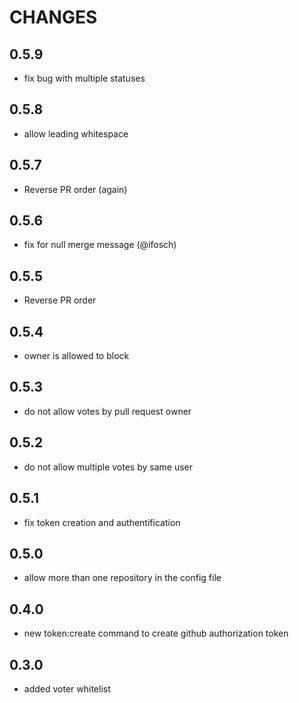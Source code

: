 CHANGES
=======

0.5.9
-----
* fix bug with multiple statuses

0.5.8
-----
* allow leading whitespace

0.5.7
-----
* Reverse PR order (again)

0.5.6
-----
* fix for null merge message (@ifosch)

0.5.5
-----
* Reverse PR order

0.5.4
-----
* owner is allowed to block

0.5.3
-----
* do not allow votes by pull request owner

0.5.2
-----
* do not allow multiple votes by same user

0.5.1
-----
* fix token creation and authentification

0.5.0
-----
* allow more than one repository in the config file

0.4.0
-----
* new token:create command to create github authorization token

0.3.0
-----
* added voter whitelist
